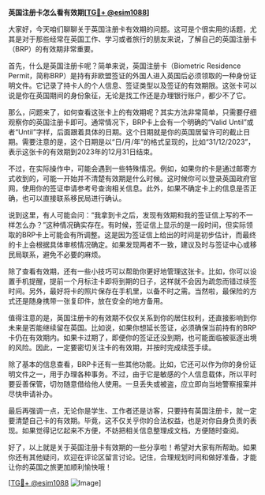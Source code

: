 **英国注册卡怎么看有效期[[TG💪+ @esim1088](https://t.me/s/esim1088)]**

大家好，今天咱们聊聊关于英国注册卡有效期的问题。这可是个很实用的话题，尤其是对于那些经常在英国工作、学习或者旅行的朋友来说，了解自己的英国注册卡（BRP）的有效期非常重要。

首先，什么是英国注册卡呢？简单来说，英国注册卡（Biometric Residence Permit，简称BRP）是持有非欧盟签证的外国人进入英国后必须领取的一种身份证明文件。它记录了持卡人的个人信息、签证类型以及签证的有效期限。这张卡可以说是你在英国期间的身份象征，无论是找工作还是办理银行账户，都少不了它。

那么，问题来了，如何查看这张卡上的有效期呢？其实方法非常简单，只需要仔细观察你的英国注册卡即可。通常情况下，BRP卡上会有一个明确的“Valid Until”或者“Until”字样，后面跟着具体的日期。这个日期就是你的英国居留许可的截止日期。需要注意的是，这个日期是以“日/月/年”的格式呈现的，比如“31/12/2023”，表示这张卡的有效期到2023年的12月31日结束。

不过，在实际操作中，可能会遇到一些特殊情况。例如，如果你的卡是通过邮寄方式收到的，可能一开始并不清楚有效期是什么时候。这时候你可以登录英国政府官网，使用你的签证申请参考号查询相关信息。此外，如果不确定卡上的信息是否正确，也可以直接联系移民局进行确认。

说到这里，有人可能会问：“我拿到卡之后，发现有效期和我的签证信上写的不一样怎么办？”这种情况确实存在。有时候，签证信上显示的是一段时间，但实际领取的BRP卡上可能会有所调整。这是因为签证信上给出的时间是初步估计，而最终的卡上会根据具体审核情况确定。如果发现两者不一致，建议及时与签证中心或移民局联系，避免不必要的麻烦。

除了查看有效期，还有一些小技巧可以帮助你更好地管理这张卡。比如，你可以设置手机提醒，提前一个月标注卡即将到期的日子，这样就不会因为疏忽而错过续签时间。另外，最好将卡的照片保存在手机里，以备不时之需。当然啦，最保险的方式还是随身携带一张复印件，放在安全的地方备用。

值得注意的是，英国注册卡的有效期不仅仅关系到你的居住权利，还直接影响到你未来是否能继续留在英国。比如说，如果你想延长签证，必须确保当前持有的BRP卡仍在有效期内。如果卡过期了，即便你的签证还没到期，也可能面临被驱逐出境的风险。因此，一定要密切关注卡的有效期，并按时完成续签手续。

除了基本的信息查看，BRP卡还有一些其他功能。比如，它还可以作为你的身份证明文件之一，用于办理各种事务。不过，由于它是敏感的个人信息载体，所以平时要妥善保管，切勿随意借给他人使用。一旦丢失或被盗，应立即向当地警察报案并尽快申请补办。

最后再强调一点，无论你是学生、工作者还是访客，只要持有英国注册卡，就一定要清楚自己卡的有效期。毕竟，这不仅关乎你的合法权益，也是对你自身负责的表现。如果觉得记忆起来不方便，不妨把相关信息整理成文档，方便随时查阅。

好了，以上就是关于英国注册卡有效期的一些分享啦！希望对大家有所帮助。如果你还有其他疑问，欢迎在评论区留言讨论。记住，合理规划时间和做好准备，才能让你的英国之旅更加顺利愉快哦！

[[TG💪+ @esim1088](https://t.me/s/esim1088) ![Image](https://i.postimg.cc/4NQfJmqS/Snipaste-2025-05-13-00-14-12.png)]
